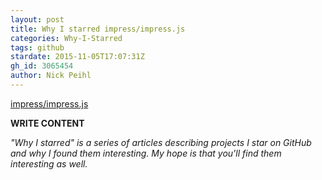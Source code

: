 ```yaml
---
layout: post
title: Why I starred impress/impress.js
categories: Why-I-Starred
tags: github
stardate: 2015-11-05T17:07:31Z
gh_id: 3065454
author: Nick Peihl
---
```


[impress/impress.js](star.repo.html_url)

**WRITE CONTENT**

*"Why I starred" is a series of articles describing projects I star on GitHub and why I found them interesting. My hope is that you'll find them interesting as well.*

